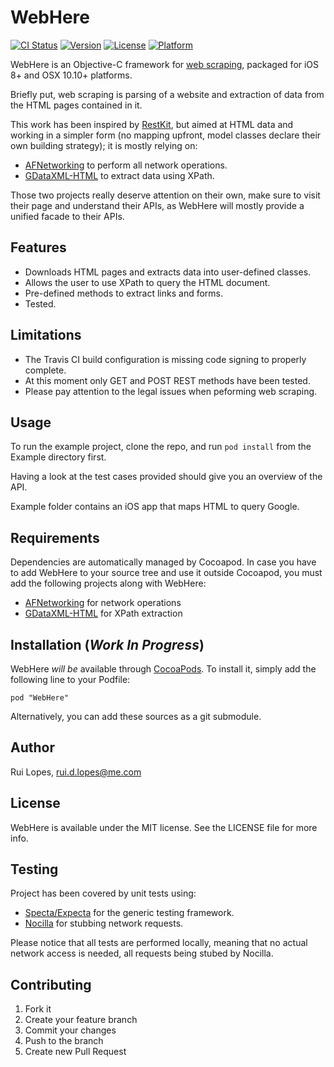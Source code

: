 # WebHere

[![CI Status](http://img.shields.io/travis/rdlopes/WebHere.svg?style=flat)](https://travis-ci.org/rdlopes/WebHere)
[![Version](https://img.shields.io/cocoapods/v/WebHere.svg?style=flat)](http://cocoadocs.org/docsets/WebHere)
[![License](https://img.shields.io/cocoapods/l/WebHere.svg?style=flat)](http://cocoadocs.org/docsets/WebHere)
[![Platform](https://img.shields.io/cocoapods/p/WebHere.svg?style=flat)](http://cocoadocs.org/docsets/WebHere)

WebHere is an Objective-C framework for [web scraping](http://en.wikipedia.org/wiki/Web_scraping), packaged for iOS 8+ and OSX 10.10+ platforms.

Briefly put, web scraping is parsing of a website and extraction of data from the HTML pages contained in it.

This work has been inspired by [RestKit](https://github.com/RestKit/RestKit), 
but aimed at HTML data and working in a simpler form (no mapping upfront, model classes declare their own building strategy); 
it is mostly relying on:

* [AFNetworking](https://github.com/AFNetworking/AFNetworking) to perform all network operations.
* [GDataXML-HTML](https://github.com/graetzer/GDataXML-HTML) to extract data using XPath.

Those two projects really deserve attention on their own, make sure to visit their page and understand their APIs, 
as WebHere will mostly provide a unified facade to their APIs.

## Features

* Downloads HTML pages and extracts data into user-defined classes.
* Allows the user to use XPath to query the HTML document.
* Pre-defined methods to extract links and forms.
* Tested.

## Limitations

* The Travis CI build configuration is missing code signing to properly complete.
* At this moment only GET and POST REST methods have been tested.
* Please pay attention to the legal issues when peforming web scraping.

## Usage

To run the example project, clone the repo, and run `pod install` from the Example directory first.

Having a look at the test cases provided should give you an overview of the API.

Example folder contains an iOS app that maps HTML to query Google.

## Requirements

Dependencies are automatically managed by Cocoapod. 
In case you have to add WebHere to your source tree and use it outside Cocoapod, 
you must add the following projects along with WebHere:

* [AFNetworking](https://github.com/AFNetworking/AFNetworking) for network operations
* [GDataXML-HTML](https://github.com/graetzer/GDataXML-HTML) for XPath extraction

## Installation (_Work In Progress_)

WebHere _will be_ available through [CocoaPods](http://cocoapods.org). To install
it, simply add the following line to your Podfile:

    pod "WebHere"

Alternatively, you can add these sources as a git submodule.

## Author

Rui Lopes, rui.d.lopes@me.com

## License

WebHere is available under the MIT license. See the LICENSE file for more info.

## Testing

Project has been covered by unit tests using:

* [Specta/Expecta](https://github.com/specta/expecta) for the generic testing framework.
* [Nocilla](https://github.com/luisobo/Nocilla) for stubbing network requests.

Please notice that all tests are performed locally, meaning that no actual network access is needed, all requests being stubed by Nocilla.

## Contributing

1. Fork it
2. Create your feature branch
3. Commit your changes
4. Push to the branch
5. Create new Pull Request

